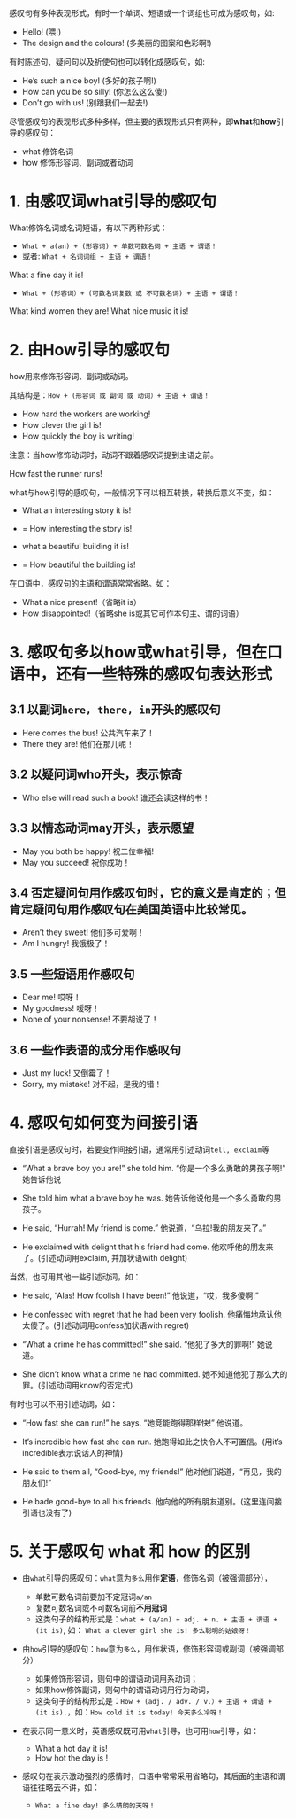 
感叹句有多种表现形式，有时一个单词、短语或一个词组也可成为感叹句，如:

- Hello! (喂!)
- The design and the colours! (多美丽的图案和色彩啊!)

有时陈述句、疑问句以及祈使句也可以转化成感叹句，如:

- He’s such a nice boy! (多好的孩子啊!)
- How can you be so silly! (你怎么这么傻!)
- Don’t go with us! (别跟我们一起去!)

尽管感叹句的表现形式多种多样，但主要的表现形式只有两种，即**what**和**how**引导的感叹句：  
- what 修饰名词  
- how 修饰形容词、副词或者动词  

# 1. 由感叹词**what**引导的感叹句

What修饰名词或名词短语，有以下两种形式： 　　

- `What + a(an) + (形容词) + 单数可数名词 + 主语 + 谓语！`  
- 或者: `What + 名词词组 + 主语 + 谓语！`  

What a fine day it is! 　　

- `What + (形容词）+ (可数名词复数 或 不可数名词) + 主语 + 谓语！` 

What kind women they are!
What nice music it is! 　　

# 2. 由How引导的感叹句

how用来修饰形容词、副词或动词。  

其结构是：`How + (形容词 或 副词 或 动词）+ 主语 + 谓语！`  

- How hard the workers are working! 　　
- How clever the girl is! 　　
- How quickly the boy is writing! 　　

注意：当how修饰动词时，动词不跟着感叹词提到主语之前。 　　

How fast the runner runs! 　　

what与how引导的感叹句，一般情况下可以相互转换，转换后意义不变，如：

- What an interesting story it is!  
- = How interesting the story is! 　　  

- what a beautiful building it is!  
- = How beautiful the building is! 　　

在口语中，感叹句的主语和谓语常常省略。如： 　　

- What a nice present!（省略it is）   　　
- How disappointed!（省略she is或其它可作本句主、谓的词语）  

# 3. 感叹句多以how或what引导，但在口语中，还有一些特殊的感叹句表达形式

## 3.1 以副词`here, there, in`开头的感叹句

- Here comes the bus! 公共汽车来了！  
- There they are! 他们在那儿呢！  

## 3.2 以疑问词who开头，表示惊奇

- Who else will read such a book! 谁还会读这样的书！  

## 3.3 以情态动词may开头，表示愿望

- May you both be happy! 祝二位幸福!
- May you succeed! 祝你成功！

## 3.4 否定疑问句用作感叹句时，它的意义是肯定的；但肯定疑问句用作感叹句在美国英语中比较常见。

- Aren’t they sweet! 他们多可爱啊！  
- Am I hungry! 我饿极了！  

## 3.5 一些短语用作感叹句

- Dear me! 哎呀！  
- My goodness! 嗳呀！  
- None of your nonsense! 不要胡说了！  

## 3.6 一些作表语的成分用作感叹句

- Just my luck! 又倒霉了！
- Sorry, my mistake! 对不起，是我的错！

# 4. 感叹句如何变为间接引语

直接引语是感叹句时，若要变作间接引语，通常用引述动词`tell, exclaim`等

- “What a brave boy you are!” she told him. “你是一个多么勇敢的男孩子啊!” 她告诉他说  
- She told him what a brave boy he was. 她告诉他说他是一个多么勇敢的男孩子。  

- He said, “Hurrah! My friend is come.” 他说道，“乌拉!我的朋友来了。”  
- He exclaimed with delight that his friend had come. 他欢呼他的朋友来了。(引述动词用exclaim, 并加状语with delight)  

当然，也可用其他一些引述动词，如：

- He said, “Alas! How foolish I have been!” 他说道，“哎，我多傻啊!”
- He confessed with regret that he had been very foolish. 他痛悔地承认他太傻了。(引述动词用confess加状语with regret) 

- “What a crime he has committed!” she said. “他犯了多大的罪啊!” 她说道。
- She didn’t know what a crime he had committed. 她不知道他犯了那么大的罪。(引述动词用know的否定式)

有时也可以不用引述动词，如：

- “How fast she can run!” he says. “她竞能跑得那样快!” 他说道。  
- It’s incredible how fast she can run. 她跑得如此之快令人不可置信。(用it’s incredible表示说话人的神情)   

- He said to them all, “Good-bye, my friends!” 他对他们说道，“再见，我的朋友们!”  
- He bade good-bye to all his friends. 他向他的所有朋友道别。(这里连间接引语也没有了)  

# 5. 关于感叹句 what 和 how 的区别

- 由`what`引导的感叹句：`what`意为`多么`用作**定语**，修饰名词（被强调部分），  
    - 单数可数名词前要加不定冠词`a/an`  
    - 复数可数名词或不可数名词前**不用冠词**  
    - 这类句子的结构形式是：`what + (a/an) + adj. + n. + 主语 + 谓语 + (it is)`, 如： `What a clever girl she is! 多么聪明的姑娘呀！`

- 由`how`引导的感叹句：`how`意为`多么`，用作状语，修饰形容词或副词（被强调部分）  
    - 如果修饰形容词，则句中的谓语动词用系动词；  
    - 如果how修饰副词，则句中的谓语动词用行为动词，  
    - 这类句子的结构形式是：`How + (adj. / adv. / v.）+ 主语 + 谓语 + (it is).`，如：`How cold it is today! 今天多么冷呀！`

- 在表示同一意义时，英语感叹既可用`what`引导，也可用`how`引导，如：  
    - What a hot day it is!  
    - How hot the day is !   

- 感叹句在表示激动强烈的感情时，口语中常常采用省略句，其后面的主语和谓语往往略去不讲，如：  
    - `What a fine day! 多么晴朗的天呀！`